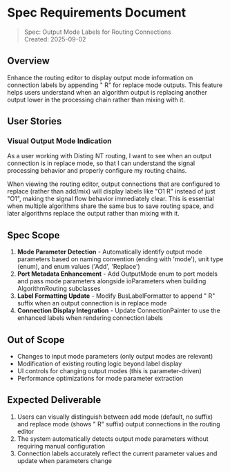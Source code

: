 # Spec Requirements Document

> Spec: Output Mode Labels for Routing Connections  
> Created: 2025-09-02

## Overview

Enhance the routing editor to display output mode information on connection labels by appending " R" for replace mode outputs. This feature helps users understand when an algorithm output is replacing another output lower in the processing chain rather than mixing with it.

## User Stories

### Visual Output Mode Indication

As a user working with Disting NT routing, I want to see when an output connection is in replace mode, so that I can understand the signal processing behavior and properly configure my routing chains.

When viewing the routing editor, output connections that are configured to replace (rather than add/mix) will display labels like "O1 R" instead of just "O1", making the signal flow behavior immediately clear. This is essential when multiple algorithms share the same bus to save routing space, and later algorithms replace the output rather than mixing with it.

## Spec Scope

1. **Mode Parameter Detection** - Automatically identify output mode parameters based on naming convention (ending with 'mode'), unit type (enum), and enum values ('Add', 'Replace')
2. **Port Metadata Enhancement** - Add OutputMode enum to port models and pass mode parameters alongside ioParameters when building AlgorithmRouting subclasses
3. **Label Formatting Update** - Modify BusLabelFormatter to append " R" suffix when an output connection is in replace mode
4. **Connection Display Integration** - Update ConnectionPainter to use the enhanced labels when rendering connection labels

## Out of Scope

- Changes to input mode parameters (only output modes are relevant)
- Modification of existing routing logic beyond label display
- UI controls for changing output modes (this is parameter-driven)
- Performance optimizations for mode parameter extraction

## Expected Deliverable

1. Users can visually distinguish between add mode (default, no suffix) and replace mode (shows " R" suffix) output connections in the routing editor
2. The system automatically detects output mode parameters without requiring manual configuration
3. Connection labels accurately reflect the current parameter values and update when parameters change